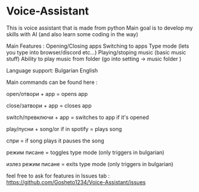 # Voice-Assistant
This is voice assistant that is made from python
Main goal is to develop my skills with AI (and also learn some coding in the way) 

Main Features :
Opening/Closing apps
Switching to apps
Type mode (lets you type into browser/discord etc...)
Playing/stoping music (basic music stuff)
Ability to play music from folder (go into setting -> music folder )


Language support:
Bulgarian
English


Main commands can be found here :

open/отвори + app = opens app

close/затвори + app = closes app

switch/превключи + app = switches to app if it's opened

play/пусни + song/or if in spotify = plays song

спри = if song plays it pauses the song

режим писане = toggles type mode (only triggers in bulgarian)

излез режим писане = exits type mode (only triggers in bulgarian)




feel free to ask for features in Issues tab : https://github.com/Gosheto1234/Voice-Assistant/issues
